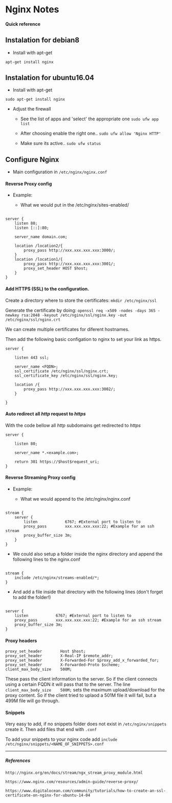 # Nginx Notes

#### Quick reference


## Instalation for debian8

* Install with apt-get

```
apt-get install nginx
```

## Instalation for ubuntu16.04

* Install with apt-get

```
sudo apt-get install nginx
```

* Adjust the firewall

    * See the list of apps and 'select' the appropriate one `sudo ufw app list`

    * After choosing enable the right one.. `sudo ufw allow 'Nginx HTTP'`

    * Make sure its active.. `sudo ufw status`

## Configure Nginx

* Main configuration in `/etc/nginx/nginx.conf`

#### Reverse Proxy config

* Example:

    * What we would put in the /etc/nginx/sites-enabled/<domain>

```

server {
    listen 80;
    listen [::]:80;

    server_name domain.com;

    location /location2/{
        proxy_pass http://xxx.xxx.xxx.xxx:3000/;
    }
    location /location1/{
        proxy_pass http://xxx.xxx.xxx.xxx:3001/;
        proxy_set_header HOST $host;
    }
}

```

#### Add HTTPS (SSL) to the configuration.

Create a directory where to store the certificates:
`mkdir /etc/nginx/ssl`

Generate the certificate by doing:
`openssl req -x509 -nodes -days 365 -newkey rsa:2048 -keyout /etc/nginx/ssl/nginx.key -out /etc/nginx/ssl/nginx.crt`

We can create multiple certificates for diferent hostnames.

Then add the following basic configation to nginx to set your link as https.

```
server {

    listen 443 ssl;

    server_name <FQDN>;
    ssl_certificate /etc/nginx/ssl/nginx.crt;
    ssl_certificate_key /etc/nginx/ssl/nginx.key;

    location /{
        proxy_pass http://xxx.xxx.xxx.xxx:3002/;
    }

}

```

#### Auto redirect all _http_ request to _https_

With the code bellow all _http_ subdomains get redirected to _https_

```
server {

    listen 80;

    server_name *.<example.com>;

    return 301 https://$host$request_uri;
}

```

#### Reverse Streaming Proxy config

* Example:

    * What we would append to the /etc/nginx/nginx.conf

```

stream {
    server {
        listen            6767; #External port to listen to
        proxy_pass        xxx.xxx.xxx.xxx:22; #Example for an ssh stream
        proxy_buffer_size 3m;
    }
}

```

* We could also setup a folder inside the nginx directory and append the following lines to the nginx.conf

```

stream {
    include /etc/nginx/streams-enabled/*;
}

```

* And add a file inside that directory with the following lines (don't forget to add the folder!)

```

server {
    listen            6767; #External port to listen to
    proxy_pass        xxx.xxx.xxx.xxx:22; #Example for an ssh stream
    proxy_buffer_size 3m;
}

```


#### Proxy headers

```
proxy_set_header        Host $host;
proxy_set_header        X-Real-IP $remote_addr;
proxy_set_header        X-Forwarded-For $proxy_add_x_forwarded_for;
proxy_set_header        X-Forwarded-Proto $scheme;
client_max_body_size    500M;
```

These pass the client information to the server. So if the client connects using a certain FQDN it will pass that to the server.
The line `client_max_body_size    500M;` sets the maximum upload/download for the proxy content. So if the client tried to uplaod a 501M file it will fail, but a 499M file will go through.

#### Snippets

Very easy to add, if no snippets folder does not exist in `/etc/nginx/snippets` create it.
Then add files that end with `.conf`

To add your snippets to your nginx code add `include /etc/nginx/snippets/<NAME_OF_SNIPPETS>.conf`

---

##### References

`http://nginx.org/en/docs/stream/ngx_stream_proxy_module.html`

`https://www.nginx.com/resources/admin-guide/reverse-proxy/`

`https://www.digitalocean.com/community/tutorials/how-to-create-an-ssl-certificate-on-nginx-for-ubuntu-14-04`
